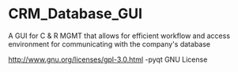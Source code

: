 CRM_Database_GUI
================

A GUI for C &amp; R MGMT that allows for efficient  workflow and access environment for communicating with the company's database 

http://www.gnu.org/licenses/gpl-3.0.html -pyqt GNU License

